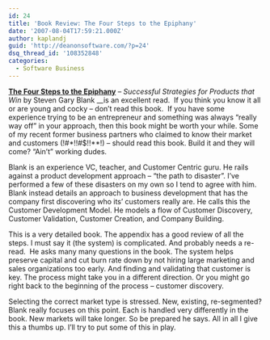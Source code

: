 ```yaml
---
id: 24
title: 'Book Review: The Four Steps to the Epiphany'
date: '2007-08-04T17:59:21.000Z'
author: kaplandj
guid: 'http://deanonsoftware.com/?p=24'
dsq_thread_id: '108352848'
categories:
  - Software Business
---
```

[**The Four Steps to the Epiphany**](http://www.amazon.com/Four-Steps-Epiphany-Steven-Blank/dp/0976470705/ref=pd_bbs_sr_1/105-6175514-2078833?ie=UTF8&s=books&qid=1186234696&sr=1-1) – _Successful Strategies for Products_ _that Win_ by Steven Gary Blank __is an excellent read.  If you think you know it all or are young and cocky – don’t read this book.  If you have some experience trying to be an entrepreneur and something was always “really way off” in your approach, then this book might be worth your while. Some of my recent former business partners who claimed to know their market and customers (!#\*!!#$!!\**!) – should read this book. Build it and they will come? “Ain’t” working dudes.  

Blank is an experience VC, teacher, and Customer Centric guru. He rails against a product development approach – “the path to disaster”. I’ve performed a few of these disasters on my own so I tend to agree with him. Blank instead details an approach to business development that has the company first discovering who its’ customers really are. He calls this the Customer Development Model. He models a flow of Customer Discovery, Customer Validation, Customer Creation, and Company Building.

This is a very detailed book. The appendix has a good review of all the steps. I must say it (the system) is complicated. And probably needs a re-read.  He asks many many questions in the book. The system helps preserve capital and cut burn rate down by not hiring large marketing and sales organizations too early. And finding and validating that customer is key. The process might take you in a different direction. Or you might go right back to the beginning of the process – customer discovery.

Selecting the correct market type is stressed. New, existing, re-segmented? Blank really focuses on this point. Each is handled very differently in the book. New markets will take longer. So be prepared he says. All in all I give this a thumbs up. I’ll try to put some of this in play.
